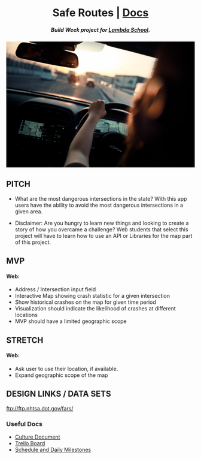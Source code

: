 <h1 align="center">Safe Routes | <a href="#">Docs</a></h1>

<h5 align="center">
Build Week project for <a href="https://lambdaschool.com/">Lambda School</a>.
</h5>

![alt text](https://github.com/Build-Week-Safe-Routes-2/Objective-and-Assets/blob/master/images/takahiro-taguchi-_SKIDRiIEtk-unsplash.jpg "Logo Title Text 1")

## PITCH

- What are the most dangerous intersections in the state? With this app users have the ability to avoid the most dangerous intersections in a given area.

- Disclaimer: Are you hungry to learn new things and looking to create a story of how you overcame a challenge? Web students that select this project will have to learn how to use an API or Libraries for the map part of this project.

## MVP

#### Web:

- Address / Intersection input field
- Interactive Map showing crash statistic for a given intersection
- Show historical crashes on the map for given time period
- Visualization should indicate the likelihood of crashes at different locations
- MVP should have a limited geographic scope

## STRETCH

#### Web:

- Ask user to use their location, if available.
- Expand geographic scope of the map

## DESIGN LINKS / DATA SETS

ftp://ftp.nhtsa.dot.gov/fars/

### Useful Docs

- [Culture Document](https://www.notion.so/Full-Time-Build-Sprint-Culture-Document-19e679fc1a284b668d8132dd8d7228cd)
- [Trello Board](https://trello.com/b/Uh7xpQRw/build-week-safe-routes)
- [Schedule and Daily Milestones](https://www.notion.so/6e719d512134435f8a89ca2862f8d3e7?v=6c8d3bd7bbcb44539f8659fc96caa906)
